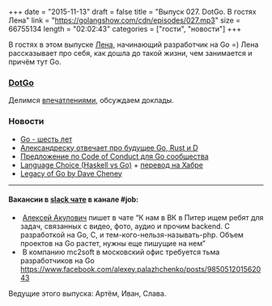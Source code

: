 +++
date = "2015-11-13"
draft = false
title = "Выпуск 027. DotGo. В гостях Лена"
link = "https://golangshow.com/cdn/episodes/027.mp3"
size = 66755134
length = "02:02:43"
categories = ["гости", "новости"]
+++

В гостях в этом выпуске [Лена](https://twitter.com/webdeva), начинающий разработчик на Go =) Лена рассказывает про себя, как дошла до такой жизни, чем занимается и причём тут Go.

### [DotGo](http://www.dotgo.eu)
Делимся [впечатлениями](https://www.flickr.com/photos/97226415@N08/sets/72157661133005275/), обсуждаем доклады.

### Новости
- [Go - шесть лет](https://blog.golang.org/6years)
- [Александреску отвечает про будущее Go, Rust и D](https://www.reddit.com/r/rust/comments/3s6mxr/which_language_has_the_brightest_future_in/)
- [Предложение по Code of Conduct для Go сообщества](https://github.com/golang/proposal/blob/master/design/13073-code-of-conduct.md)
- [Language Choice (Haskell vs Go)](https://honza.ca/2015/11/language-choice) + [перевод на Хабре](http://habrahabr.ru/post/270707/)
- [Legacy of Go by Dave Cheney](https://www.youtube.com/watch?v=_2d3KfRt4XU&feature=youtu.be)

----
#### Вакансии в [slack чате](http://4gophers.com/slack) в канале \#job:

-  [Алексей Акулович](https://twitter.com/AterCattus) пишет в чате “К нам в ВК в Питер ищем ребят для задач, связанных с видео, фото, аудио и прочим backend. С разработкой на Go, C, и тем-кого-нельзя-называть-php. Объем проектов на Go растет, нужны еще пишущие на нем”
-  В компанию mc2soft в московский офис требуется тьма разработчиков на Go https://www.facebook.com/alexey.palazhchenko/posts/985051201562043 


Ведущие этого выпуска: Артём, Иван, Слава.

